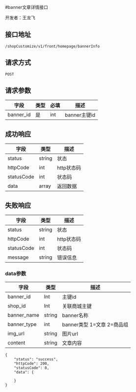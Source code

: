 #banner文章详情接口

开发者：王龙飞

## 接口地址
`/shopCustomize/v1/front/homepage/bannerInfo`

## 请求方式
  `POST`
  
## 请求参数
| 字段 | 类型   | 必填 | 描述     |
| ---- | ------ | ---- | -------- |
| banner_id | 是 | int | banner主键id |

## 成功响应
| 字段       | 类型    | 描述        |
| ---------- | ------- | ----------- |
| status    | string  | 状态    |
| httpCode     | int  | http状态码    |
| statusCode | int  | 状态码 |
| data  | array  | 返回数据      |

## 失败响应
| 字段       | 类型    | 描述        |
| ---------- | ------- | ----------- |
| status    | string  | 状态    |
| httpCode     | int  | http状态码    |
| statusCode | int  | 状态码 |
| message  | string  | 错误信息      |

### data参数
| 字段       | 类型    | 描述        |
| ---------- | ------- | ----------- |
| banner_id | Int | 主键id |
| shop_id | Int | 关联商城主键 |
| banner_name | string | banner名称 |
| banner_type | int | banner类型 1=文章 2=商品组 |
| img_url | string | 图片url |
| content | string | 文章内容 |

```
{
    "status": "success",
    "httpCode": 200,
    "statusCode": 0,
    "data": {
        
    }
}
```